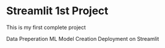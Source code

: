 # Streamlit 1st Project

This is my first complete project

Data Preperation
ML Model Creation
Deployment on Streamlit
